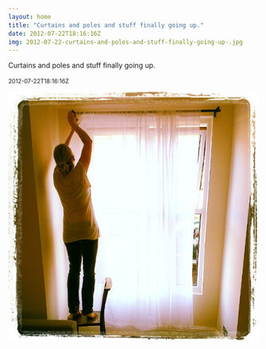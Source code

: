 ```yaml
---
layout: home
title: "Curtains and poles and stuff finally going up."
date: 2012-07-22T18:16:16Z
img: 2012-07-22-curtains-and-poles-and-stuff-finally-going-up-.jpg
---
```


Curtains and poles and stuff finally going up.

<small>2012-07-22T18:16:16Z</small>

![Curtains and poles and stuff finally going up.](2012-07-22-curtains-and-poles-and-stuff-finally-going-up-.jpg)
